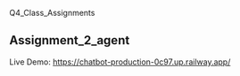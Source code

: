 Q4_Class_Assignments

## Assignment_2_agent 

Live Demo: https://chatbot-production-0c97.up.railway.app/

